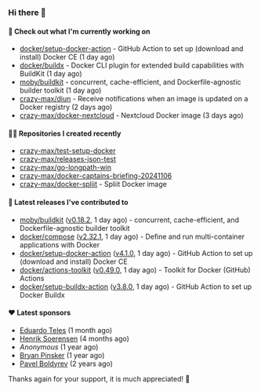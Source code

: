 ### Hi there 👋

#### 👷 Check out what I'm currently working on

- [docker/setup-docker-action](https://github.com/docker/setup-docker-action) - GitHub Action to set up (download and install) Docker CE (1 day ago)
- [docker/buildx](https://github.com/docker/buildx) - Docker CLI plugin for extended build capabilities with BuildKit (1 day ago)
- [moby/buildkit](https://github.com/moby/buildkit) - concurrent, cache-efficient, and Dockerfile-agnostic builder toolkit (1 day ago)
- [crazy-max/diun](https://github.com/crazy-max/diun) - Receive notifications when an image is updated on a Docker registry (2 days ago)
- [crazy-max/docker-nextcloud](https://github.com/crazy-max/docker-nextcloud) - Nextcloud Docker image (3 days ago)

#### 👨‍💻 Repositories I created recently

- [crazy-max/test-setup-docker](https://github.com/crazy-max/test-setup-docker)
- [crazy-max/releases-json-test](https://github.com/crazy-max/releases-json-test)
- [crazy-max/go-longpath-win](https://github.com/crazy-max/go-longpath-win)
- [crazy-max/docker-captains-briefing-20241106](https://github.com/crazy-max/docker-captains-briefing-20241106)
- [crazy-max/docker-spliit](https://github.com/crazy-max/docker-spliit) - Spliit Docker image

#### 🚀 Latest releases I've contributed to

- [moby/buildkit](https://github.com/moby/buildkit) ([v0.18.2](https://github.com/moby/buildkit/releases/tag/v0.18.2), 1 day ago) - concurrent, cache-efficient, and Dockerfile-agnostic builder toolkit
- [docker/compose](https://github.com/docker/compose) ([v2.32.1](https://github.com/docker/compose/releases/tag/v2.32.1), 1 day ago) - Define and run multi-container applications with Docker
- [docker/setup-docker-action](https://github.com/docker/setup-docker-action) ([v4.1.0](https://github.com/docker/setup-docker-action/releases/tag/v4.1.0), 1 day ago) - GitHub Action to set up (download and install) Docker CE
- [docker/actions-toolkit](https://github.com/docker/actions-toolkit) ([v0.49.0](https://github.com/docker/actions-toolkit/releases/tag/v0.49.0), 1 day ago) - Toolkit for Docker (GitHub) Actions
- [docker/setup-buildx-action](https://github.com/docker/setup-buildx-action) ([v3.8.0](https://github.com/docker/setup-buildx-action/releases/tag/v3.8.0), 1 day ago) - GitHub Action to set up Docker Buildx

#### ❤️ Latest sponsors
- [Eduardo Teles](https://github.com/eduardoteles17) (1 month ago)
- [Henrik Soerensen](https://github.com/hsoerensen) (4 months ago)
- _Anonymous_ (1 year ago)
- [Bryan Pinsker](https://github.com/BryanPinsker) (1 year ago)
- [Pavel Boldyrev](https://github.com/bpg) (2 years ago)

Thanks again for your support, it is much appreciated! 🙏
